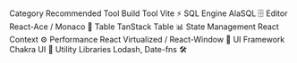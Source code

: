 Category	Recommended Tool
Build Tool	Vite ⚡
SQL Engine	AlaSQL 🗄️
Editor	React-Ace / Monaco 📝
Table	TanStack Table 📊
State Management React Context ⚙️
Performance	React Virtualized / React-Window 🚀
UI Framework Chakra UI 🎨
Utility Libraries	Lodash, Date-fns 🛠️
